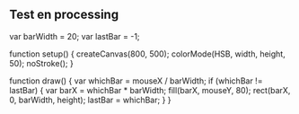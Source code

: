 ## Test en processing

var barWidth = 20;
var lastBar = -1;

function setup() {
  createCanvas(800, 500);
  colorMode(HSB, width, height, 50);
  noStroke();
}

function draw() {
  var whichBar = mouseX / barWidth;
  if (whichBar != lastBar) {
    var barX = whichBar * barWidth;
    fill(barX, mouseY, 80);
    rect(barX, 0, barWidth, height);
    lastBar = whichBar;
  }
}
